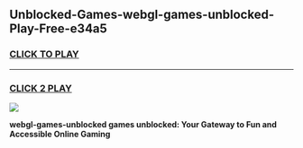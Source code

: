 
## Unblocked-Games-webgl-games-unblocked-Play-Free-e34a5
<h3>
<a href="https://premium76.site?title=webgl-games-unblocked&ref=10A">CLICK TO PLAY</a></h3>
<hr>

<h3>
<a href="https://premium76.site?title=webgl-games-unblocked&ref=10A">CLICK 2 PLAY</a>
  
</h3>

<a href="https://premium76.site?title=webgl-games-unblocked&ref=10A"><img src="https://clearcache.store/games.png"></a>


**webgl-games-unblocked games unblocked: Your Gateway to Fun and Accessible Online Gaming**
